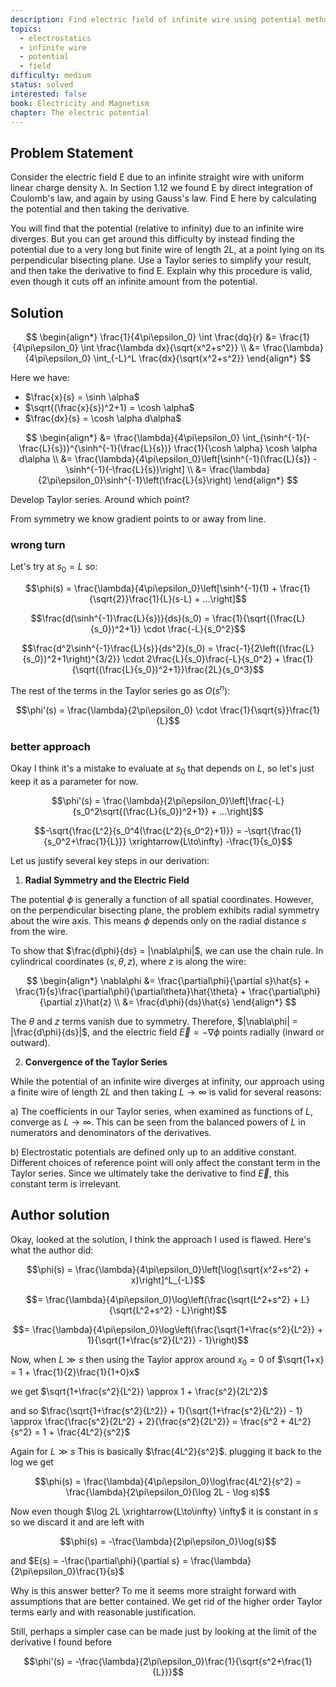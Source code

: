 ```yaml
---
description: Find electric field of infinite wire using potential method
topics:
  - electrostatics
  - infinite wire
  - potential
  - field
difficulty: medium
status: solved
interested: false
book: Electricity and Magnetism
chapter: The electric potential
---
```


## Problem Statement
Consider the electric field E due to an infinite straight wire with uniform linear charge density λ. In Section 1.12 we found E by direct integration of Coulomb's law, and again by using Gauss's law. Find E here by calculating the potential and then taking the derivative.

You will find that the potential (relative to infinity) due to an infinite wire diverges. But you can get around this difficulty by instead finding the potential due to a very long but finite wire of length 2L, at a point lying on its perpendicular bisecting plane. Use a Taylor series to simplify your result, and then take the derivative to find E. Explain why this procedure is valid, even though it cuts off an infinite amount from the potential.

## Solution 

$$
\begin{align*}
\frac{1}{4\pi\epsilon_0} \int \frac{dq}{r} &= \frac{1}{4\pi\epsilon_0} \int \frac{\lambda dx}{\sqrt{x^2+s^2}} \\
&= \frac{\lambda}{4\pi\epsilon_0} \int_{-L}^L \frac{dx}{\sqrt{x^2+s^2}}
\end{align*}
$$

Here we have:
* $\frac{x}{s} = \sinh \alpha$
* $\sqrt{(\frac{x}{s})^2+1} = \cosh \alpha$
* $\frac{dx}{s} = \cosh \alpha d\alpha$

$$
\begin{align*}
&= \frac{\lambda}{4\pi\epsilon_0} \int_{\sinh^{-1}(-\frac{L}{s})}^{\sinh^{-1}(\frac{L}{s})} \frac{1}{\cosh \alpha} \cosh \alpha d\alpha \\
&= \frac{\lambda}{4\pi\epsilon_0}\left[\sinh^{-1}(\frac{L}{s}) - \sinh^{-1}(-\frac{L}{s})\right] \\
&= \frac{\lambda}{2\pi\epsilon_0}\sinh^{-1}\left(\frac{L}{s}\right)
\end{align*}
$$

Develop Taylor series. Around which point?

From symmetry we know gradient points to or away from line.

### wrong turn

Let's try at $s_0=L$ so:

$$\phi(s) = \frac{\lambda}{4\pi\epsilon_0}\left[\sinh^{-1}(1) + \frac{1}{\sqrt{2}}\frac{1}{L}(s-L) + ...\right]$$

$$\frac{d(\sinh^{-1}\frac{L}{s})}{ds}(s_0) = \frac{1}{\sqrt{(\frac{L}{s_0})^2+1}} \cdot \frac{-L}{s_0^2}$$

$$\frac{d^2\sinh^{-1}\frac{L}{s}}{ds^2}(s_0) = \frac{-1}{2\left((\frac{L}{s_0})^2+1\right)^{3/2}} \cdot 2\frac{L}{s_0}\frac{-L}{s_0^2} + \frac{1}{\sqrt{(\frac{L}{s_0})^2+1}}\frac{2L}{s_0^3}$$

The rest of the terms in the Taylor series go as $O(s^n)$:

$$\phi'(s) = \frac{\lambda}{2\pi\epsilon_0} \cdot \frac{1}{\sqrt{s}}\frac{1}{L}$$

### better approach

Okay I think it's a mistake to evaluate at $s_0$ that depends on $L$, so let's just keep it as a parameter for now.

$$\phi'(s) = \frac{\lambda}{2\pi\epsilon_0}\left[\frac{-L}{s_0^2\sqrt{(\frac{L}{s_0})^2+1}} + ...\right]$$

$$-\sqrt{\frac{L^2}{s_0^4(\frac{L^2}{s_0^2}+1)}} = -\sqrt{\frac{1}{s_0^2+\frac{1}{L}}} \xrightarrow{L\to\infty} -\frac{1}{s_0}$$

Let us justify several key steps in our derivation:

1. **Radial Symmetry and the Electric Field**

The potential $\phi$ is generally a function of all spatial coordinates. However, on the perpendicular bisecting plane, the problem exhibits radial symmetry about the wire axis. This means $\phi$ depends only on the radial distance $s$ from the wire.

To show that $\frac{d\phi}{ds} = |\nabla\phi|$, we can use the chain rule. In cylindrical coordinates $(s,\theta,z)$, where $z$ is along the wire:

$$
\begin{align*}
\nabla\phi &= \frac{\partial\phi}{\partial s}\hat{s} + \frac{1}{s}\frac{\partial\phi}{\partial\theta}\hat{\theta} + \frac{\partial\phi}{\partial z}\hat{z} \\
&= \frac{d\phi}{ds}\hat{s}
\end{align*}
$$

The $\theta$ and $z$ terms vanish due to symmetry. Therefore, $|\nabla\phi| = |\frac{d\phi}{ds}|$, and the electric field $\vec{E} = -\nabla\phi$ points radially (inward or outward).

2. **Convergence of the Taylor Series**

While the potential of an infinite wire diverges at infinity, our approach using a finite wire of length $2L$ and then taking $L\to\infty$ is valid for several reasons:

a) The coefficients in our Taylor series, when examined as functions of $L$, converge as $L\to\infty$. This can be seen from the balanced powers of $L$ in numerators and denominators of the derivatives.

b) Electrostatic potentials are defined only up to an additive constant. Different choices of reference point will only affect the constant term in the Taylor series. Since we ultimately take the derivative to find $\vec{E}$, this constant term is irrelevant.

## Author solution
Okay, looked at the solution, I think the approach I used is flawed. Here's what the author did:

$$\phi(s) = \frac{\lambda}{4\pi\epsilon_0}\left[\log(\sqrt{x^2+s^2} + x)\right]^L_{-L}$$

$$= \frac{\lambda}{4\pi\epsilon_0}\log\left(\frac{\sqrt{L^2+s^2} + L}{\sqrt{L^2+s^2} - L}\right)$$

$$= \frac{\lambda}{4\pi\epsilon_0}\log\left(\frac{\sqrt{1+\frac{s^2}{L^2}} + 1}{\sqrt{1+\frac{s^2}{L^2}} - 1}\right)$$

Now, when $L \gg s$ then using the Taylor approx around $x_0 = 0$ of $\sqrt{1+x} = 1 + \frac{1}{2}\frac{1}{1+0}x$

we get $\sqrt{1+\frac{s^2}{L^2}} \approx 1 + \frac{s^2}{2L^2}$

and so $\frac{\sqrt{1+\frac{s^2}{L^2}} + 1}{\sqrt{1+\frac{s^2}{L^2}} - 1} \approx \frac{\frac{s^2}{2L^2} + 2}{\frac{s^2}{2L^2}} = \frac{s^2 + 4L^2}{s^2} = 1 + \frac{4L^2}{s^2}$

Again for $L \gg s$ This is basically $\frac{4L^2}{s^2}$. plugging it back to the log we get

$$\phi(s) = \frac{\lambda}{4\pi\epsilon_0}\log\frac{4L^2}{s^2} = \frac{\lambda}{2\pi\epsilon_0}(\log 2L - \log s)$$

Now even though $\log 2L \xrightarrow{L\to\infty} \infty$ it is constant in $s$ so we discard it and are left with

$$\phi(s) = -\frac{\lambda}{2\pi\epsilon_0}\log(s)$$

and $E(s) = -\frac{\partial\phi}{\partial s} = \frac{\lambda}{2\pi\epsilon_0}\frac{1}{s}$

Why is this answer better? To me it seems more straight forward with assumptions that are better contained. We get rid of the higher order Taylor terms early and with reasonable justification.

Still, perhaps a simpler case can be made just by looking at the limit of the derivative I found before

$$\phi'(s) = -\frac{\lambda}{2\pi\epsilon_0}\frac{1}{\sqrt{s^2+\frac{1}{L}}}$$